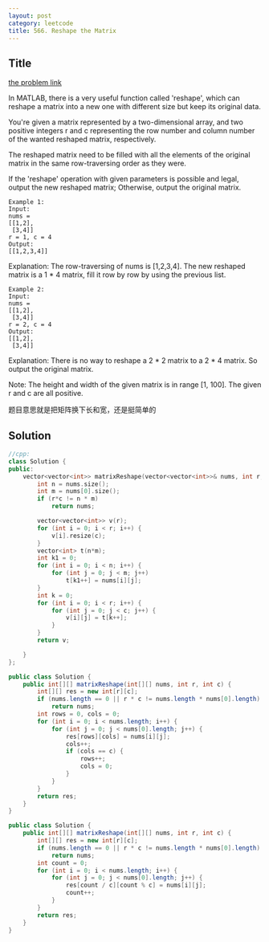 ```yaml
---
layout: post
category: leetcode
title: 566. Reshape the Matrix
---
```

## Title
[the problem link](https://leetcode.com/problems/reshape-the-matrix/description/)

In MATLAB, there is a very useful function called 'reshape', which can reshape a matrix into a new one with different size but keep its original data.

You're given a matrix represented by a two-dimensional array, and two positive integers r and c representing the row number and column number of the wanted reshaped matrix, respectively.

The reshaped matrix need to be filled with all the elements of the original matrix in the same row-traversing order as they were.

If the 'reshape' operation with given parameters is possible and legal, output the new reshaped matrix; Otherwise, output the original matrix.

	Example 1:
	Input: 
	nums = 
	[[1,2],
	 [3,4]]
	r = 1, c = 4
	Output: 
	[[1,2,3,4]]

Explanation:
The row-traversing of nums is [1,2,3,4]. The new reshaped matrix is a 1 * 4 matrix, fill it row by row by using the previous list.

	Example 2:
	Input: 
	nums = 
	[[1,2],
	 [3,4]]
	r = 2, c = 4
	Output: 
	[[1,2],
	 [3,4]]
Explanation:
There is no way to reshape a 2 * 2 matrix to a 2 * 4 matrix. So output the original matrix.

Note:
The height and width of the given matrix is in range [1, 100].
The given r and c are all positive.

题目意思就是把矩阵换下长和宽，还是挺简单的

## Solution
```c++
//cpp:
class Solution {
public:
	vector<vector<int>> matrixReshape(vector<vector<int>>& nums, int r, int c) {
		int n = nums.size();
		int m = nums[0].size();
		if (r*c != n * m)
			return nums;

		vector<vector<int>> v(r);
		for (int i = 0; i < r; i++) {
			v[i].resize(c);
		}
		vector<int> t(n*m);
		int k1 = 0;
		for (int i = 0; i < n; i++) {
			for (int j = 0; j < m; j++)
				t[k1++] = nums[i][j];
		}
		int k = 0;
		for (int i = 0; i < r; i++) {
			for (int j = 0; j < c; j++) {
				v[i][j] = t[k++];
			}
		}
		return v;

	}
};
```


```java
public class Solution {
    public int[][] matrixReshape(int[][] nums, int r, int c) {
        int[][] res = new int[r][c];
        if (nums.length == 0 || r * c != nums.length * nums[0].length)
            return nums;
        int rows = 0, cols = 0;
        for (int i = 0; i < nums.length; i++) {
            for (int j = 0; j < nums[0].length; j++) {
                res[rows][cols] = nums[i][j];
                cols++;
                if (cols == c) {
                    rows++;
                    cols = 0;
                }
            }
        }
        return res;
    }
}

```


```java
public class Solution {
    public int[][] matrixReshape(int[][] nums, int r, int c) {
        int[][] res = new int[r][c];
        if (nums.length == 0 || r * c != nums.length * nums[0].length)
            return nums;
        int count = 0;
        for (int i = 0; i < nums.length; i++) {
            for (int j = 0; j < nums[0].length; j++) {
                res[count / c][count % c] = nums[i][j];
                count++;
            }
        }
        return res;
    }
}
```
